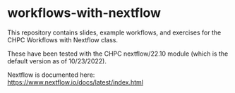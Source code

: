 # workflows-with-nextflow

This repository contains slides, example workflows, and exercises for the
CHPC Workflows with Nextflow class.

These have been tested with the CHPC nextflow/22.10 module (which is the 
default version as of 10/23/2022).

Nextflow is documented here: https://www.nextflow.io/docs/latest/index.html
